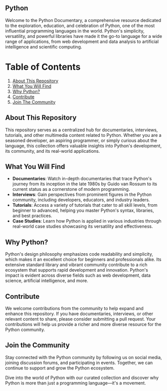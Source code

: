 ## Python
Welcome to the Python Documentary, a comprehensive resource dedicated to the exploration, education, and celebration of Python, one of the most influential programming languages in the world. Python's simplicity, versatility, and powerful libraries have made it the go-to language for a wide range of applications, from web development and data analysis to artificial intelligence and scientific computing.

# Table of Contents
1. [About This Repository](#about-this-repository)
2. [What You Will Find](#what-you-will-find)
3. [Why Python?](#why-python)
4. [Contribute](#contribute)
5. [Join The Community](#join-the-community)

## About This Repository

This repository serves as a centralized hub for documentaries, interviews, tutorials, and other multimedia content related to Python. Whether you are a seasoned developer, an aspiring programmer, or simply curious about the language, this collection offers valuable insights into Python's development, its community, and its real-world applications.

## What You Will Find

- **Documentaries**: Watch in-depth documentaries that trace Python's journey from its inception in the late 1980s by Guido van Rossum to its current status as a cornerstone of modern programming.
- **Interviews**: Gain perspectives from prominent figures in the Python community, including developers, educators, and industry leaders.
- **Tutorials**: Access a variety of tutorials that cater to all skill levels, from beginner to advanced, helping you master Python's syntax, libraries, and best practices.
- **Case Studies**: Learn how Python is applied in various industries through real-world case studies showcasing its versatility and effectiveness.

## Why Python?

Python's design philosophy emphasizes code readability and simplicity, which makes it an excellent choice for beginners and professionals alike. Its extensive standard library and vibrant community contribute to a rich ecosystem that supports rapid development and innovation. Python's impact is evident across diverse fields such as web development, data science, artificial intelligence, and more.

## Contribute

We welcome contributions from the community to help expand and enhance this repository. If you have documentaries, interviews, or other relevant content to share, please consider submitting a pull request. Your contributions will help us provide a richer and more diverse resource for the Python community.

## Join the Community

Stay connected with the Python community by following us on social media, joining discussion forums, and participating in events. Together, we can continue to support and grow the Python ecosystem.

Dive into the world of Python with our curated collection and discover why Python is more than just a programming language—it's a movement.